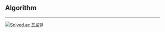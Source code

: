 ## Algorithm

---

[![Solved.ac 프로필](http://mazassumnida.wtf/api/v2/generate_badge?boj=zens)](https://solved.ac/zens)
